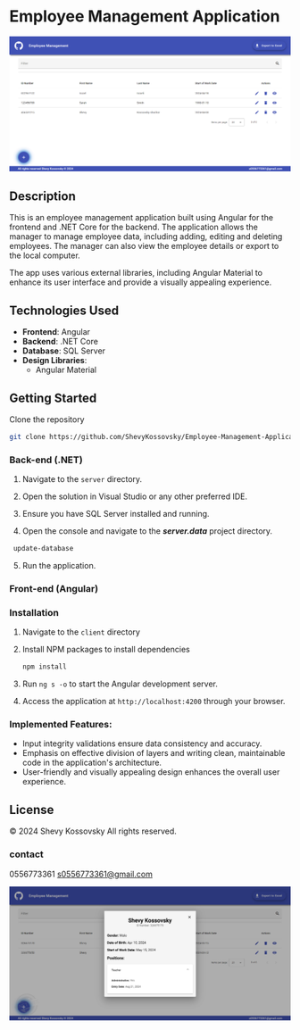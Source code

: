 # Employee Management Application

![Employee Management](/client/src/assets/screenShot.png)

## Description

This is an employee management application built using Angular for the frontend and .NET Core for the backend. The application allows the manager to manage employee data, including adding, editing and deleting employees. The manager can also view the employee details or export to the local computer.

The app uses various external libraries, including Angular Material to enhance its user interface and provide a visually appealing experience.


## Technologies Used

- **Frontend**: Angular
- **Backend**: .NET Core
- **Database**: SQL Server
- **Design Libraries**:
  - Angular Material


<!-- GETTING STARTED -->
## Getting Started

 Clone the repository
   ```sh
   git clone https://github.com/ShevyKossovsky/Employee-Management-Application
   ```

### Back-end (.NET)

1. Navigate to the `server` directory.

2. Open the solution in Visual Studio or any other preferred IDE.

3. Ensure you have SQL Server installed and running.

4. Open the console and navigate to the  ***server.data*** project directory.

  ```sh
   update-database
   ```
5. Run the application.


### Front-end (Angular)

### Installation

1. Navigate to the `client` directory

2. Install NPM packages to install dependencies
   ```sh
   npm install
   ```
3. Run `ng s -o` to start the Angular development server.

4. Access the application at `http://localhost:4200` through your browser.


### Implemented Features:

- Input integrity validations ensure data consistency and accuracy.
- Emphasis on effective division of layers and writing clean, maintainable code in the application's architecture.
- User-friendly and visually appealing design enhances the overall user experience.

## License
© 2024 Shevy Kossovsky All rights reserved.

### contact
0556773361 s0556773361@gmail.com

![Employee Management](/client/src/assets/screenShot_3.png)
